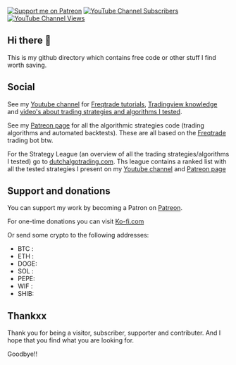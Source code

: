 [![Support me on Patreon](https://img.shields.io/endpoint.svg?url=https%3A%2F%2Fshieldsio-patreon.vercel.app%2Fapi%3Fusername%3Ddutchalgotrading%26type%3Dpatrons&style=flat)](https://patreon.com/dutchalgotrading)
[![YouTube Channel Subscribers](https://img.shields.io/youtube/channel/subscribers/UC-AOcefy1x7lTc17JiqaxqA)
](https://www.youtube.com/@dutchalgotrading)
[![YouTube Channel Views](https://img.shields.io/youtube/channel/views/UC-AOcefy1x7lTc17JiqaxqA)](https://www.youtube.com/@dutchalgotrading)

## Hi there 👋

This is my github directory which contains free code or other stuff I find worth saving.

## Social

See my [Youtube channel](youtube.com/channel/UC-AOcefy1x7lTc17JiqaxqA?sub_confirmation=1) for [Freqtrade tutorials](https://www.youtube.com/watch?v=VHvikJmQrVM&list=PL8gq8aFDPpbNEx4lUvpmRjxtCkjvX-Jpg), [Tradingview knowledge](https://www.youtube.com/watch?v=aQSC-W8oYdw&list=PL8gq8aFDPpbNyIFWaQMovp9dSjDhAQcsd) and [video's about trading strategies and algorithms I tested](https://www.youtube.com/watch?v=Jj9MSzHwa44&list=PL8gq8aFDPpbNthwcFtdTjt6i9zoLmq6zO).

See my [Patreon page](https://www.patreon.com/dutchalgotrading) for all the algorithmic strategies code (trading algorithms and automated backtests). These are all based on the [Freqtrade](https://github.com/freqtrade) trading bot btw.

For the Strategy League (an overview of all the trading strategies/algorithms I tested) go to [dutchalgotrading.com](https://www.dutchalgotrading.com/). Ths league contains a ranked list with all the tested strategies I present on my [Youtube channel](youtube.com/channel/UC-AOcefy1x7lTc17JiqaxqA?sub_confirmation=1) and [Patreon page](https://www.patreon.com/dutchalgotrading)

## Support and donations

You can support my work by becoming a Patron on [Patreon](https://www.patreon.com/dutchalgotrading). 

For one-time donations you can visit [Ko-fi.com](https://ko-fi.com/dutchcryptodad)

Or send some crypto to the following addresses:
* BTC : 
* ETH :
* DOGE:
* SOL : 
* PEPE:
* WIF :
* SHIB:

## Thankxx

Thank you for being a visitor, subscriber, supporter and contributer. And I hope that you find what you are looking for.

Goodbye!!
